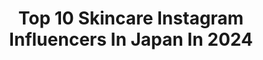 ---
title: Top 10 Skincare Instagram Influencers In Japan In 2024
description: >-
  Find top skincare Instagram influencers in Japan in 2024. Most popular hashtags: #skincare #skincareroutine #jbeauty #skincaretips.
platform: Instagram
hits: 179
text_top: Identify the most popular Instagram influencers on inBeat.
text_bottom: Our platform aggregates 179 Instagram influencers like this in Japan for you to pitch.
profiles:
  - username: "alessa"
    fullname: >-
      Alessa | アレッサ 💫
    bio: >-
      Skincare, beauty 🤍 SF📍 📧info.alessamiki@gmail.com 🎵 alessa.miki (800k)
    location: "Japan"
    followers: 252910
    engagement: 590
    commentsToLikes: 0.005205
    id: ck14gwkbf7e1m0i191nzti4t0
    verified: false
    hashtags: "#jbeauty, #beautytips, #kbeauty, #skincaretips"
  - username: "reikamarianna"
    fullname: >-
      Reika MariannA / 宮崎麗果
    bio: >-
      美容🧬腸温活🌿植物療法 CEO @vitolabo_official @herbacie_official skincare @genis.official bath products @nukashop.official Lingerie @re_by_reinest_official
    location: "Japan"
    followers: 369468
    engagement: 281
    commentsToLikes: 0.014640
    id: ck5hia7xicg660i11dw587pue
    verified: false
    hashtags: "#birkin25, #parisfashionweek2023, #birkinshadow, #f8spider"
  - username: "daianaanghel"
    fullname: >-
      DAIANA Anghel
    bio: >-
      • Communication & Brand Strategy • Skincare Expert • Elle New Media Awards 2020 winner 🏆- Beauty & Health • 0 tolerance for haters
    location: "Japan"
    followers: 222031
    engagement: 196
    commentsToLikes: 0.013405
    id: ck5bzyq7ss3jf0i110q4wly88
    verified: false
    hashtags: "#winter, #powercouple, #powercoupleromania, #skincaretips"
  - username: "paranatka"
    fullname: >-
      NATALIA LEŚNIAK
    bio: >-
      makeup & skincare tutorials 🌸✨ 💗 tag me: #paranatka 📧 nataliaannazajac@gmail.com 💄 2nd account:
    location: "Japan"
    followers: 28654
    engagement: 131
    commentsToLikes: 0.039711
    id: ck1390amviwc30i19iup7yh2g
    verified: false
    hashtags: "#makeupvideos, #dewyskinmakeup, #benefitcosmetics, #kylash"
  - username: "mm_mimosa"
    fullname: >-
      Kitty Nishitani
    bio: >-
      ♡👜👠💄lover ♡live in 🇯🇵 ♡Beauty & Skincare & Bag ♡ ♡Cosmetics is my passion ♡Thank you for all followers ♡ Please credit if uses my photo #mmmimosa
    location: "Japan"
    followers: 44860
    engagement: 290
    commentsToLikes: 0.013286
    id: ck14ii7yzfj530i19h3x2xfos
    verified: false
    hashtags: "#chanelmakeup, #highendbeauty, #chanellover, #beautyluxury"
  - username: "im_5868"
    fullname: >-
      マイ
    bio: >-
      92 fashion / makeup / skincare & innercare
    location: "Japan"
    followers: 145070
    engagement: 141
    commentsToLikes: 0.004501
    id: ck5zr8bdfw3hj0i14rryuempu
    verified: false
    hashtags: "#sponsored"
  - username: "_eiymajalil"
    fullname: >-
      Eiyma Jalil
    bio: >-
      ▪️Founder of GIM Cosmetic and @hauscosmetics ▪️Expert in developing makeup and skincare formulation
    location: "Japan"
    followers: 24313
    engagement: 60
    commentsToLikes: 0.000000
    id: ck0w6r1cc9vvp0i19v9uponcj
    verified: false
    hashtags: "#gimcosmetic, #hauscosmetics, #eiymajalil, #hausskin"
  - username: "varyaren"
    fullname: >-
      ALEXIA
    bio: >-
      🍒Freelance Make-up Artist & Model
    location: "Japan"
    followers: 142932
    engagement: 546
    commentsToLikes: 0.022717
    id: ck55o5fll7nsg0i11j0w8y98u
    verified: false
    hashtags: "#longhair, #japanesefood, #yukata, #skincare"
  - username: "el_tannn"
    fullname: >-
      Ellyzabeth | lisaandherworld
    bio: >-
      🌸 my beauty diary 🌸 dry skin • @lyz.daily 🍒 _ ✨🌿 VIEW MORE:
    location: "Japan"
    followers: 40504
    engagement: 482
    commentsToLikes: 0.132276
    id: cl3w8ztfgda2j0i23v05k9o35
    verified: false
    hashtags: "#sunscreenreview, #skincarereview, #beautyhaul, #makeuphaul"
  - username: "wadateni"
    fullname: >-
      和田テニィ
    bio: >-
      東京・江戸川区ママの自分磨き日記 𝙻𝚒𝚏𝚎𝚜𝚝𝚢𝚕𝚎 & 𝙼𝚘𝚝𝚑𝚎𝚛𝚑𝚘𝚘𝚍 𝚒𝚗 𝙹𝚊𝚙𝚊𝚗 𝙼𝚎𝚍𝚒𝚊: 𝙱𝙱𝙲, 𝚃𝚑𝚎 𝙶𝚞𝚊𝚛𝚍𝚒𝚊𝚗, 𝙹𝚊𝚙𝚊𝚗 𝚃𝚒𝚖𝚎𝚜, 𝙽𝙷𝙺 𝙱𝚕𝚘𝚐: @thewagamamadiaries 𝚂𝚑𝚘𝚙: @edobeautylab
    location: "Japan"
    followers: 40300
    engagement: 104
    commentsToLikes: 0.016436
    id: ck5hope1fpzbm0i11d832b0f0
    verified: false
    hashtags: "#lemonsquare, #igtokyo, #ipreview, #skinfluencer"
---